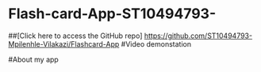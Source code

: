 # Flash-card-App-ST10494793-
##[Click here to access the GitHub repo]
https://github.com/ST10494793-Mpilenhle-Vilakazi/Flashcard-App
#Video demonstation

#About my app
